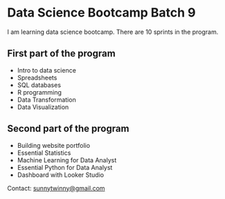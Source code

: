 # Data Science Bootcamp Batch 9

I am learning data science bootcamp. There are 10 sprints in the program.

## First part of the program
- Intro to data science
- Spreadsheets
- SQL databases
- R programming
- Data Transformation
- Data Visualization

## Second part of the program

- Building website portfolio
- Essential Statistics
- Machine Learning for Data Analyst
- Essential Python for Data Analyst
- Dashboard with Looker Studio

Contact: sunnytwinny@gmail.com

